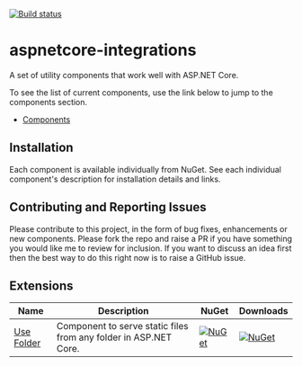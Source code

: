 [![Build status](https://ci.appveyor.com/api/projects/status/pjmkt9665bi37596/branch/master?svg=true)](https://ci.appveyor.com/project/pratikpanda/aspnetcore-integrations/branch/master)

# aspnetcore-integrations
A set of utility components that work well with ASP.NET Core.

To see the list of current components, use the link below to jump to the components section.

* [Components](#components)

## Installation

Each component is available individually from NuGet. See each individual component's description for installation details and links.

## Contributing and Reporting Issues

Please contribute to this project, in the form of bug fixes, enhancements or new components. Please fork the repo and raise a PR if you have something you would like me to review for inclusion.  If you want to discuss an idea first then the best way to do this right now is to raise a GitHub issue.

## Extensions
| Name | Description | NuGet | Downloads |
| ------ | ------ | ------ | ------ |
| [Use Folder](Libraries/AspNetCore.Integrations.UseFolder) | Component to serve static files from any folder in ASP.NET Core. | [![NuGet](https://img.shields.io/nuget/vpre/aspnetcore.integrations.usefolder.svg)](https://www.nuget.org/packages/aspnetcore.integrations.usefolder) | [![NuGet](https://img.shields.io/nuget/dt/aspnetcore.integrations.usefolder.svg)](https://www.nuget.org/packages/aspnetcore.integrations.usefolder) |
